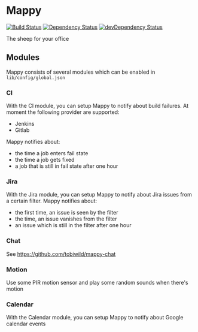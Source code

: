 # Mappy

[![Build Status](https://travis-ci.org/tobiwild/mappy.svg?branch=master)](https://travis-ci.org/tobiwild/mappy)
[![Dependency Status](https://david-dm.org/tobiwild/mappy.svg)](https://david-dm.org/tobiwild/mappy)
[![devDependency Status](https://david-dm.org/tobiwild/mappy/dev-status.svg)](https://david-dm.org/tobiwild/mappy#info=devDependencies)

The sheep for your office

## Modules

Mappy consists of several modules which can be enabled in `lib/config/global.json`

### CI

With the CI module, you can setup Mappy to notify about build failures. At moment the following provider are supported:

* Jenkins
* Gitlab

Mappy notifies about:

* the time a job enters fail state
* the time a job gets fixed
* a job that is still in fail state after one hour

### Jira

With the Jira module, you can setup Mappy to notify about Jira issues from a certain filter. Mappy notifies about:

* the first time, an issue is seen by the filter
* the time, an issue vanishes from the filter
* an issue which is still in the filter after one hour

### Chat

See https://github.com/tobiwild/mappy-chat

### Motion

Use some PIR motion sensor and play some random sounds when there's motion

### Calendar

With the Calendar module, you can setup Mappy to notify about Google calendar events
